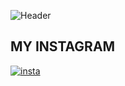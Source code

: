 ![Header](https://github.com/jumabekova06/jumabekova06/blob/main/assets/def.jpeg)

## MY INSTAGRAM

[![insta](https://img.shields.io/badge/-Instagram-090909?style=for-the-badge&logo=instagram&logoColor=red)](https://www.instagram.com/jumabekovva)

